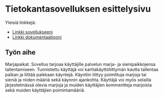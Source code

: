 # Tietokantasovelluksen esittelysivu

Yleisiä linkkejä:

* [Linkki sovellukseeni](http://mkotola.users.cs.helsinki.fi/marjapaikat/)
* [Linkki dokumentaatiooni](https://github.com/mikkokotola/Marjapaikat/blob/master/doc/dokumentaatio.pdf)

## Työn aihe

Marjapaikat. Sovellus tarjoaa käyttäjille palvelun marja- ja sienipaikkojensa
tallentamiseen. Tunnistettu käyttäjä voi karttakäyttöliittymän kautta
tallentaa paikan ja liittää paikkaan käyntejä. Käyntiin liittyy poimittuja
marjoja tai sieniä ja niiden määriä sekä käynnin ajankohta. Käyttäjä voi myös
selailla järjestelmässä olevia marjoja ja muiden käyttäjien kommentteja
marjoista sekä muiden käyttäjien poimintamääriä.
